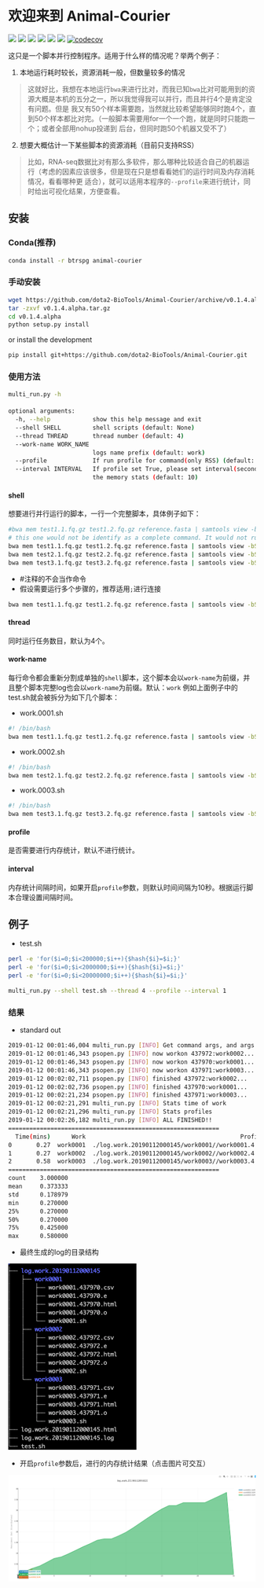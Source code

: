 # 欢迎来到 Animal-Courier

[![](https://img.shields.io/github/license/dota2-BioTools/Animal-Courier.svg)](https://github.com/dota2-BioTools/Animal-Courier/blob/master/LICENSE)
![](https://img.shields.io/circleci/project/github/dota2-BioTools/Animal-Courier/master.svg)
![](https://img.shields.io/github/tag-date/dota2-biotools/animal-courier.svg)
![](https://img.shields.io/github/last-commit/dota2-BioTools/Animal-Courier.svg)
[![](https://img.shields.io/conda/v/btrspg/Animal-Courier.svg)](https://anaconda.org/btrspg/animal-courier)
[![](https://img.shields.io/conda/dn/btrspg/Animal-Courier.svg)](https://anaconda.org/btrspg/animal-courier)
[![codecov](https://codecov.io/gh/dota2-BioTools/Animal-Courier/branch/master/graph/badge.svg)](https://codecov.io/gh/dota2-BioTools/Animal-Courier)


这只是一个脚本并行控制程序。适用于什么样的情况呢？举两个例子：

1. 本地运行耗时较长，资源消耗一般，但数量较多的情况

>这就好比，我想在本地运行`bwa`来进行比对，而我已知`bwa`比对可能用到的资源大概是本机的五分之一，所以我觉得我可以并行，而且并行4个是肯定没有问题。但是
我又有50个样本需要跑，当然就比较希望能够同时跑4个，直到50个样本都比对完。（一般脚本需要用for一个一个跑，就是同时只能跑一个；或者全部用nohup投递到
后台，但同时跑50个机器又受不了）

2. 想要大概估计一下某些脚本的资源消耗（目前只支持RSS）

>比如，RNA-seq数据比对有那么多软件，那么哪种比较适合自己的机器运行（考虑的因素应该很多，但是现在只是想看看她们的运行时间及内存消耗情况，看看哪种更
适合），就可以适用本程序的`--profile`来进行统计，同时给出可视化结果，方便查看。

## 安装

### Conda(推荐)

```bash
conda install -r btrspg animal-courier
```

### 手动安装

```bash
wget https://github.com/dota2-BioTools/Animal-Courier/archive/v0.1.4.alpha.tar.gz
tar -zxvf v0.1.4.alpha.tar.gz
cd v0.1.4.alpha
python setup.py install
```

or install the development

```bash
pip install git+https://github.com/dota2-BioTools/Animal-Courier.git
```
### 使用方法

```bash
multi_run.py -h

optional arguments:
  -h, --help            show this help message and exit
  --shell SHELL         shell scripts (default: None)
  --thread THREAD       thread number (default: 4)
  --work-name WORK_NAME
                        logs name prefix (default: work)
  --profile             If run profile for command(only RSS) (default: False)
  --interval INTERVAL   If profile set True, please set interval(seconds) of
                        the memory stats (default: 10)
```

#### shell

想要进行并行运行的脚本，一行一个完整脚本，具体例子如下：
```bash
#bwa mem test1.1.fq.gz test1.2.fq.gz reference.fasta | samtools view -bSt reference.fasta.fai -o test1.bam
# this one would not be identify as a complete command. It would not run.
bwa mem test1.1.fq.gz test1.2.fq.gz reference.fasta | samtools view -bSt reference.fasta.fai -o test1.bam
bwa mem test2.1.fq.gz test2.2.fq.gz reference.fasta | samtools view -bSt reference.fasta.fai -o test2.bam
bwa mem test3.1.fq.gz test3.2.fq.gz reference.fasta | samtools view -bSt reference.fasta.fai -o test3.bam
```
- #注释的不会当作命令
- 假设需要运行多个步骤的，推荐适用`;`进行连接

```bash
bwa mem test1.1.fq.gz test1.2.fq.gz reference.fasta | samtools view -bSt reference.fasta.fai -o test1.bam;samtools index test1.bam
```




#### thread

同时运行任务数目，默认为4个。

#### work-name

每行命令都会重新分割成单独的`shell`脚本，这个脚本会以`work-name`为前缀，并且整个脚本完整log也会以`work-name`为前缀。默认：`work`
例如上面例子中的test.sh就会被拆分为如下几个脚本：

- work.0001.sh
```bash
#! /bin/bash
bwa mem test1.1.fq.gz test1.2.fq.gz reference.fasta | samtools view -bSt reference.fasta.fai -o test1.bam
```
- work.0002.sh
```bash
#! /bin/bash
bwa mem test2.1.fq.gz test2.2.fq.gz reference.fasta | samtools view -bSt reference.fasta.fai -o test2.bam
```
- work.0003.sh

```bash
#! /bin/bash
bwa mem test3.1.fq.gz test3.2.fq.gz reference.fasta | samtools view -bSt reference.fasta.fai -o test3.bam
```


#### profile

是否需要进行内存统计，默认不进行统计。

#### interval

内存统计间隔时间，如果开启`profile`参数，则默认时间间隔为10秒。根据运行脚本合理设置间隔时间。

## 例子


- test.sh
```bash
perl -e 'for($i=0;$i<200000;$i++){$hash{$i}=$i;}'
perl -e 'for($i=0;$i<2000000;$i++){$hash{$i}=$i;}'
perl -e 'for($i=0;$i<20000000;$i++){$hash{$i}=$i;}'
```

```bash
multi_run.py --shell test.sh --thread 4 --profile --interval 1
```

### 结果

- standard out
```bash
2019-01-12 00:01:46,004 multi_run.py [INFO] Get command args, and args are :test.sh
2019-01-12 00:01:46,343 psopen.py [INFO] now workon 437972:work0002...
2019-01-12 00:01:46,343 psopen.py [INFO] now workon 437970:work0001...
2019-01-12 00:01:46,343 psopen.py [INFO] now workon 437971:work0003...
2019-01-12 00:02:02,711 psopen.py [INFO] finished 437972:work0002...
2019-01-12 00:02:02,736 psopen.py [INFO] finished 437970:work0001...
2019-01-12 00:02:21,234 psopen.py [INFO] finished 437971:work0003...
2019-01-12 00:02:21,291 multi_run.py [INFO] Stats time of work
2019-01-12 00:02:21,296 multi_run.py [INFO] Stats profiles
2019-01-12 00:02:26,182 multi_run.py [INFO] ALL FINISHED!!
============================================================
  Time(mins)      Work                                            Profile
0       0.27  work0001  ./log.work.20190112000145/work0001//work0001.4...
1       0.27  work0002  ./log.work.20190112000145/work0002//work0002.4...
2       0.58  work0003  ./log.work.20190112000145/work0003//work0003.4...
============================================================
count    3.000000
mean     0.373333
std      0.178979
min      0.270000
25%      0.270000
50%      0.270000
75%      0.425000
max      0.580000
```

- 最终生成的log的目录结构

![structure](figures/structure.png)

- 开启`profile`参数后，进行的内存统计结果（点击图片可交互）

[![log](figures/log.example.png)](html/log.work.20190112091820.html)
